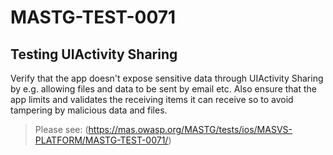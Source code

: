 #  MASTG-TEST-0071

## Testing UIActivity Sharing

Verify that the app doesn't expose sensitive data through UIActivity Sharing by e.g. allowing files and data to be sent by email etc. Also ensure that the app limits and validates the receiving items it can receive so to avoid tampering by malicious data and files.

> Please see: (https://mas.owasp.org/MASTG/tests/ios/MASVS-PLATFORM/MASTG-TEST-0071/)